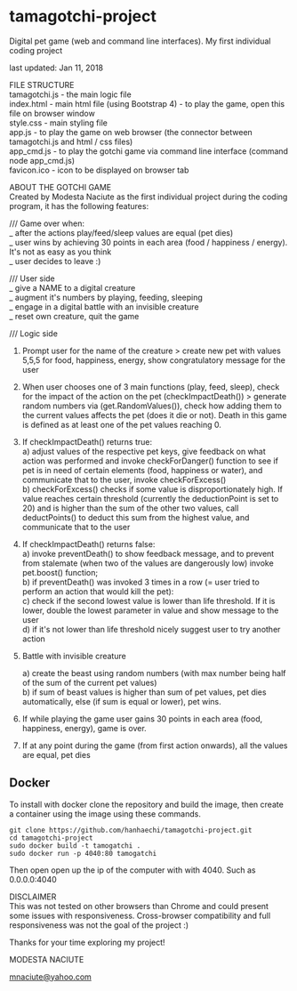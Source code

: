 # tamagotchi-project
Digital pet game (web and command line interfaces). My first individual coding project 

last updated: Jan 11, 2018


FILE STRUCTURE<br>
tamagotchi.js - the main logic file<br>
index.html - main html file (using Bootstrap 4) - to play the game, open this file on browser window<br>
style.css - main styling file<br>
app.js - to play the game on web browser (the connector between tamagotchi.js and html / css files)<br>
app_cmd.js - to play the gotchi game via command line interface (command node app_cmd.js)<br>
favicon.ico - icon to be displayed on browser tab<br>


ABOUT THE GOTCHI GAME<br>
Created by Modesta Naciute as the first individual project during the coding program, it has the following features:<br>

/// Game over when:<br>
_ after the actions play/feed/sleep values are equal (pet dies)<br>
_ user wins by achieving 30 points in each area (food / happiness / energy). It's not as easy as you think<br>
_ user decides to leave :)<br>

/// User side<br>
_ give a NAME to a digital creature<br>
_ augment it's numbers by playing, feeding, sleeping<br>
_ engage in a digital battle with an invisible creature<br>
_ reset own creature, quit the game<br>


/// Logic side<br>
1. Prompt user for the name of the creature  > create new pet with values 5,5,5 for food, happiness, energy, show congratulatory message for the user<br>

2. When user chooses one of 3 main functions (play, feed, sleep), check for the impact of the action on the pet (checkImpactDeath()) > generate random numbers via (get.RandomValues()), check how adding them to the current values affects the pet (does it die or not). Death in this game is defined as at least one of the pet values reaching 0. <br>

3. If checkImpactDeath() returns true: <br>
	a) adjust values of the respective pet keys, give feedback on what action was performed and invoke checkForDanger() function to see if pet is in need of certain elements (food, happiness or water), and communicate that to the user, invoke checkForExcess()<br>
	b) checkForExcess() checks if some value is disproportionately high. If value reaches certain threshold (currently the deductionPoint is set to 20) and is higher than the sum of the other two values, call deductPoints() to deduct this sum from the highest value, and communicate that to the user<br>

4. If checkImpactDeath() returns false:<br>
	a) invoke preventDeath() to show feedback message, and to prevent from stalemate (when two of the values are dangerously low) invoke pet.boost() function;<br>
	b) if preventDeath() was invoked 3 times in a row (= user tried to perform an action that would kill the pet):<br>
	c) check if the second lowest value is lower than life threshold. If it is lower, double the lowest parameter in value and show message to the user<br>
	d) if it's not lower than life threshold nicely suggest user to try another action <br>

 5. Battle with invisible creature<br>

 	a) create the beast using random numbers (with max number being half of the sum of the current pet values)<br>
	b) if sum of beast values is higher than sum of pet values, pet dies automatically, else (if sum is equal or lower), pet wins.<br>

6. If while playing the game user gains 30 points in each area (food, happiness, energy), game is over.<br>

7. If at any point during the game (from first action onwards), all the values are equal, pet dies<br>


## Docker
To install with docker clone the repository and build the image, then create a container using the image using these commands.
```
git clone https://github.com/hanhaechi/tamagotchi-project.git
cd tamagotchi-project
sudo docker build -t tamogatchi .
sudo docker run -p 4040:80 tamogatchi
```
Then open open up the ip of the computer with with 4040. Such as 0.0.0.0:4040

DISCLAIMER<br>
This was not tested on other browsers than Chrome and could present some issues with responsiveness. Cross-browser compatibility and full responsiveness was not the goal of the project :) <br>
 
Thanks for your time exploring my project!<br>

MODESTA NACIUTE<br>

mnaciute@yahoo.com
